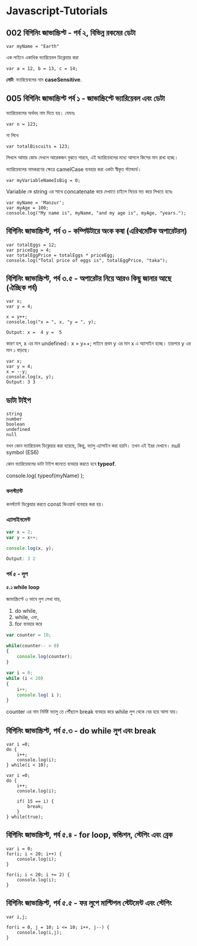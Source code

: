 # Javascript-Tutorials

## 002 বিগিনিং জাভাস্ক্রিপ্ট - পর্ব ২, বিভিন্ন রকমের ডেটা

```
var myName = "Earth"
```

এক লাইনে একাধিক ভ্যারিয়েবল ডিক্লেয়ার করা

```
var a = 12, b = 13, c = 14;
```

**নোট**: ভ্যারিয়েবলের নাম **caseSensitive**.

## 005 বিগিনিং জাভাস্ক্রিপ্ট পর্ব ১ - জাভাস্ক্রিপ্টে ভ্যারিয়েবল এবং ডেটা

ভ্যারিয়েবলের অর্থবহ নাম দিতে হয়। যেমনঃ

```
var n = 123;
```
না লিখে
```
var totalBiscuits = 123;
```
লিখলে আমার কোড দেখলে আরেকজন বুঝতে পারবে, এই ভ্যারিয়েবলের মধ্যে আসলে কিসের মান রাখা হচ্ছে।

ভ্যারিয়েবলের নামকরণের ক্ষেত্রে camelCase ব্যবহার করা একটা স্বীকৃত স্ট্যান্ডার্ড।

```
var myVariableNameIsBig = 0;
```

Variable কে string এর সাথে concatenate করে দেখাতে চাইলে নিচের মত করে লিখতে হবেঃ

```
var myName = 'Manzur';
var myAge = 100;
console.log("My name is", myName, "and my age is", myAge, "years.");
```

## বিগিনিং জাভাস্ক্রিপ্ট, পর্ব ৩ - কম্পিউটারে অংক কষা (এরিথমেটিক অপারেটরস)

```
var totalEggs = 12;
var priceEgg = 4;
var totalEggPrice = totalEggs * priceEgg;
console.log("Total price of eggs is", totalEggPrice, "taka");
```

## বিগিনিং জাভাস্ক্রিপ্ট, পর্ব ৩.৫ - অপারেটর নিয়ে আরও কিছু জানার আছে (ঐচ্ছিক পর্ব)
```
var x;
var y = 4;

x = y++;
console.log("x = ", x, "y = ", y);

Output: x =  4 y =  5
```
কারণ হল, x এর মান undefined। x = y++; লাইনে প্রথম y এর মান x এ অ্যাসাইন হচ্ছে। তারপরে y এর মান ১ বাড়ছে।

```
var x;
var y = 4;
x = --y;
console.log(x, y);
Output: 3 3
```

## ডাটা টাইপ

```
string
number
boolean
undefined
null
```

যখন কোন ভ্যারিয়েবল ডিক্লেয়ার করা হয়েছে, কিন্তু, ভ্যালু এ্যাসাইন করা হয়নি। তখন এই ইরর দেখাবে।
null
symbol (ES6)

কোন ভ্যারিয়েবলের ডাটা টাইপ জানতে ব্যবহার করতে হবে **typeof**.

console.log( typeof(myName) );

### কনস্ট্যান্ট

কনস্ট্যান্ট ডিক্লেয়ার করতে const কিওয়ার্ড ব্যবহার করা হয়।

### এ্যাসাইনমেন্ট

```js
var x = 2;
var y = x++;

console.log(x, y);

Output: 3 2
```

### পর্ব ৫ - লুপ

**৫.১ while loop**

জাভাস্ক্রিপ্টে ৩ ভাবে লুপ লেখা যায়,
1. do while,
2. while, এবং,
3. for ব্যবহার করে

```js
var counter = 10;

while(counter-- > 0)
{
    console.log(counter);
}
```

```js
var i = 0;
while (i < 20)
{
	i++;
	console.log( i );
}
```

counter এর নাম নির্দিষ্ট ভ্যালু তে পৌঁছালে break ব্যবহার করে while লুপ থেকে বের হয়ে আসা যায়।

## বিগিনিং জাভাস্ক্রিপ্ট, পর্ব ৫.৩ - do while লুপ এবং break
```
var i =0;
do {
	i++;
	console.log(i);
} while(i < 10);

var i =0;
do {
	i++;
	console.log(i);

	if( 15 == i) {
		break;
	}
} while(true);
```

## বিগিনিং জাভাস্ক্রিপ্ট, পর্ব ৫.৪ - for loop, কন্ডিশন, স্টেপিং এবং ব্রেক
```
var i = 0;
for(i; i < 20; i++) {
	console.log(i);
}

for(i; i < 20; i += 2) {
	console.log(i);
}
```

## বিগিনিং জাভাস্ক্রিপ্ট, পর্ব ৫.৫ - ফর লুপে মাল্টিপল স্টেটমেন্ট এবং স্টেপিং

```
var i,j;

for(i = 0, j = 10; i <= 10; i++, j--) {
    console.log(i,j);
}
```


